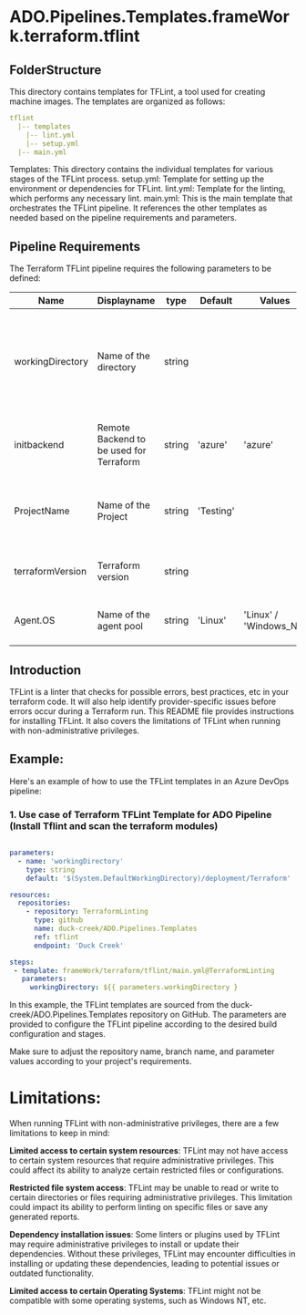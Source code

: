 # ADO.Pipelines.Templates.frameWork.terraform.tflint

## FolderStructure

This directory contains templates for TFLint, a tool used for creating machine images. The templates are organized as follows:

  ```yaml
  tflint
    |-- templates
      |-- lint.yml
      |-- setup.yml
    |-- main.yml
  ```

Templates: This directory contains the individual templates for various stages of the TFLint process.
setup.yml: Template for setting up the environment or dependencies for TFLint.
lint.yml: Template for the linting, which performs any necessary lint.
main.yml: This is the main template that orchestrates the TFLint pipeline. It references the other templates as needed based on the pipeline requirements and parameters.

## Pipeline Requirements

The Terraform TFLint pipeline requires the following parameters to be defined:

| Name  | Displayname | type | Default | Values | Opional/Required | Comments |
| ------------- | ------------- | ------------- | ------------- | ------------- | ------------- | ------------- |
| workingDirectory | Name of the directory | string |  | | Required | This defines Path to the directory containing the Terraform configuration files to be linted |
| initbackend | Remote Backend to be used for Terraform | string | 'azure' | 'azure' | Required | This defines which backend to be taken into consideration |
| ProjectName | Name of the Project | string | 'Testing' | | Required | This enables to use different display name for the pipeline |
| terraformVersion | Terraform version | string |  | | Required | This defines the version of Terraform to be used |
| Agent.OS  | Name of the agent pool | string | 'Linux' | 'Linux' / 'Windows_NT' | Required | This defines which Agent pool to be used |


## Introduction
TFLint is a linter that checks for possible errors, best practices, etc in your terraform code. It will also help identify provider-specific issues before errors occur during a Terraform run.
This README file provides instructions for installing TFLint.
It also covers the limitations of TFLint when running with non-administrative privileges.


## Example:

Here's an example of how to use the TFLint templates in an Azure DevOps pipeline:

### 1. Use case of Terraform TFLint Template for ADO Pipeline (Install Tflint and scan the terraform modules)
```yaml

parameters:
  - name: 'workingDirectory'
    type: string
    default: '$(System.DefaultWorkingDirectory)/deployment/Terraform' 

resources:
  repositories:
    - repository: TerraformLinting
      type: github
      name: duck-creek/ADO.Pipelines.Templates
      ref: tflint
      endpoint: 'Duck Creek'

steps:
 - template: frameWork/terraform/tflint/main.yml@TerraformLinting
   parameters:
     workingDirectory: ${{ parameters.workingDirectory }
```  

In this example, the TFLint templates are sourced from the duck-creek/ADO.Pipelines.Templates repository on GitHub. The parameters are provided to configure the TFLint pipeline according to the desired build configuration and stages.

Make sure to adjust the repository name, branch name, and parameter values according to your project's requirements.


# Limitations:

When running TFLint with non-administrative privileges, there are a few limitations to keep in mind:

**Limited access to certain system resources**: TFLint may not have access to certain system resources that require administrative privileges.
This could affect its ability to analyze certain restricted files or configurations. 

**Restricted file system access**: TFLint may be unable to read or write to certain directories or files requiring administrative privileges. 
This limitation could impact its ability to perform linting on specific files or save any generated reports.

**Dependency installation issues**: Some linters or plugins used by TFLint may require administrative privileges to install or update their dependencies.
Without these privileges, TFLint may encounter difficulties in installing or updating these dependencies, leading to potential issues or outdated functionality.

**Limited access to certain Operating Systems**: TFLint might not be compatible with some operating systems, such as Windows NT, etc.


